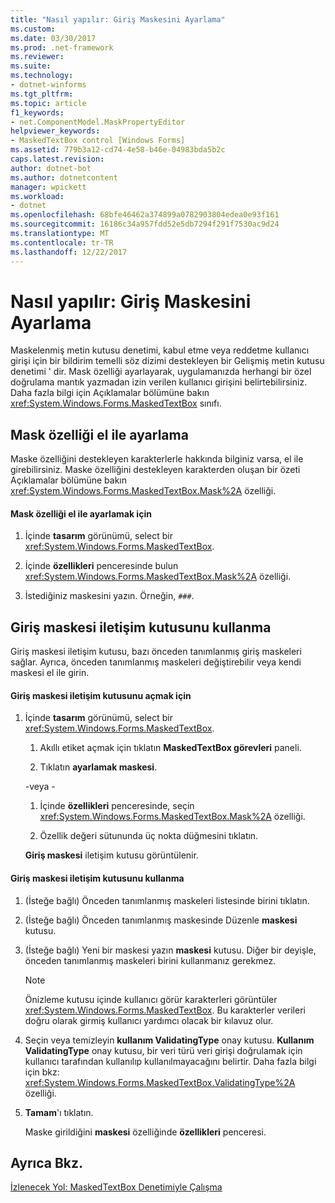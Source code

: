 ```yaml
---
title: "Nasıl yapılır: Giriş Maskesini Ayarlama"
ms.custom: 
ms.date: 03/30/2017
ms.prod: .net-framework
ms.reviewer: 
ms.suite: 
ms.technology:
- dotnet-winforms
ms.tgt_pltfrm: 
ms.topic: article
f1_keywords:
- net.ComponentModel.MaskPropertyEditor
helpviewer_keywords:
- MaskedTextBox control [Windows Forms]
ms.assetid: 779b3a12-cd74-4e58-b46e-04983bda5b2c
caps.latest.revision: 
author: dotnet-bot
ms.author: dotnetcontent
manager: wpickett
ms.workload:
- dotnet
ms.openlocfilehash: 68bfe46462a374899a0782903804edea0e93f161
ms.sourcegitcommit: 16186c34a957fdd52e5db7294f291f7530ac9d24
ms.translationtype: MT
ms.contentlocale: tr-TR
ms.lasthandoff: 12/22/2017
---
```

# <a name="how-to-set-the-input-mask"></a>Nasıl yapılır: Giriş Maskesini Ayarlama
Maskelenmiş metin kutusu denetimi, kabul etme veya reddetme kullanıcı girişi için bir bildirim temelli söz dizimi destekleyen bir Gelişmiş metin kutusu denetimi ' dir. Mask özelliği ayarlayarak, uygulamanızda herhangi bir özel doğrulama mantık yazmadan izin verilen kullanıcı girişini belirtebilirsiniz. Daha fazla bilgi için Açıklamalar bölümüne bakın <xref:System.Windows.Forms.MaskedTextBox> sınıfı.  
  
## <a name="setting-the-mask-property-manually"></a>Mask özelliği el ile ayarlama  
 Maske özelliğini destekleyen karakterlerle hakkında bilginiz varsa, el ile girebilirsiniz. Maske özelliğini destekleyen karakterden oluşan bir özeti Açıklamalar bölümüne bakın <xref:System.Windows.Forms.MaskedTextBox.Mask%2A> özelliği.  
  
#### <a name="to-set-the-mask-property-manually"></a>Mask özelliği el ile ayarlamak için  
  
1.  İçinde **tasarım** görünümü, select bir <xref:System.Windows.Forms.MaskedTextBox>.  
  
2.  İçinde **özellikleri** penceresinde bulun <xref:System.Windows.Forms.MaskedTextBox.Mask%2A> özelliği.  
  
3.  İstediğiniz maskesini yazın. Örneğin, `###`.  
  
## <a name="using-the-input-mask-dialog-box"></a>Giriş maskesi iletişim kutusunu kullanma  
 Giriş maskesi iletişim kutusu, bazı önceden tanımlanmış giriş maskeleri sağlar. Ayrıca, önceden tanımlanmış maskeleri değiştirebilir veya kendi maskesi el ile girin.  
  
#### <a name="to-open-the-input-mask-dialog-box"></a>Giriş maskesi iletişim kutusunu açmak için  
  
1.  İçinde **tasarım** görünümü, select bir <xref:System.Windows.Forms.MaskedTextBox>.  
  
    1.  Akıllı etiket açmak için tıklatın **MaskedTextBox görevleri** paneli.  
  
    2.  Tıklatın **ayarlamak maskesi**.  
  
     \-veya -  
  
    1.  İçinde **özellikleri** penceresinde, seçin <xref:System.Windows.Forms.MaskedTextBox.Mask%2A> özelliği.  
  
    2.  Özellik değeri sütununda üç nokta düğmesini tıklatın.  
  
     **Giriş maskesi** iletişim kutusu görüntülenir.  
  
#### <a name="to-use-the-input-mask-dialog-box"></a>Giriş maskesi iletişim kutusunu kullanma  
  
1.  (İsteğe bağlı) Önceden tanımlanmış maskeleri listesinde birini tıklatın.  
  
2.  (İsteğe bağlı) Önceden tanımlanmış maskesinde Düzenle **maskesi** kutusu.  
  
3.  (İsteğe bağlı) Yeni bir maskesi yazın **maskesi** kutusu. Diğer bir deyişle, önceden tanımlanmış maskeleri birini kullanmanız gerekmez.  
  
    > [!NOTE]
    >  Önizleme kutusu içinde kullanıcı görür karakterleri görüntüler <xref:System.Windows.Forms.MaskedTextBox>. Bu karakterler verileri doğru olarak girmiş kullanıcı yardımcı olacak bir kılavuz olur.  
  
4.  Seçin veya temizleyin **kullanım ValidatingType** onay kutusu. **Kullanım ValidatingType** onay kutusu, bir veri türü veri girişi doğrulamak için kullanıcı tarafından kullanılıp kullanılmayacağını belirtir. Daha fazla bilgi için bkz: <xref:System.Windows.Forms.MaskedTextBox.ValidatingType%2A> özelliği.  
  
5.  **Tamam**'ı tıklatın.  
  
     Maske girildiğini **maskesi** özelliğinde **özellikleri** penceresi.  
  
## <a name="see-also"></a>Ayrıca Bkz.  
 [İzlenecek Yol: MaskedTextBox Denetimiyle Çalışma](../../../../docs/framework/winforms/controls/walkthrough-working-with-the-maskedtextbox-control.md)

